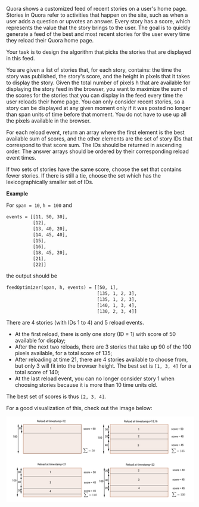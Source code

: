 Quora shows a customized feed of recent stories on a user's home page. Stories in Quora refer to activities that happen on the site, such as when a user adds a question or upvotes an answer. Every story has a score, which represents the value that the story brings to the user. The goal is to quickly generate a feed of the best and most recent stories for the user every time they reload their Quora home page.

Your task is to design the algorithm that picks the stories that are displayed in this feed.

You are given a list of stories that, for each story, contains: the time the story was published, the story's score, and the height in pixels that it takes to display the story. Given the total number of pixels h that are available for displaying the story feed in the browser, you want to maximize the sum of the scores for the stories that you can display in the feed every time the user reloads their home page. You can only consider recent stories, so a story can be displayed at any given moment only if it was posted no longer than span units of time before that moment. You do not have to use up all the pixels available in the browser.

For each reload event, return an array where the first element is the best available sum of scores, and the other elements are the set of story IDs that correspond to that score sum. The IDs should be returned in ascending order. The answer arrays should be ordered by their corresponding reload event times.

If two sets of stories have the same score, choose the set that contains fewer stories. If there is still a tie, choose the set which has the lexicographically smaller set of IDs.

**Example**

For `span = 10`, `h = 100` and

```
events = [[11, 50, 30], 
          [12],
          [13, 40, 20],
          [14, 45, 40],
          [15],
          [16],
          [18, 45, 20],
          [21],
          [22]]
```

the output should be

```
feedOptimizer(span, h, events) = [[50, 1],
                                  [135, 1, 2, 3],
                                  [135, 1, 2, 3],
                                  [140, 1, 3, 4],
                                  [130, 2, 3, 4]]
```


There are 4 stories (with IDs 1 to 4) and 5 reload events.

 * At the first reload, there is only one story (ID = 1) with score of 50 available for display;
 * After the next two reloads, there are 3 stories that take up 90 of the 100 pixels available, for a total score of 135;
 * After reloading at time 21, there are 4 stories available to choose from, but only 3 will fit into the browser height. The best set is `[1, 3, 4]` for a total score of 140;
 * At the last reload event, you can no longer consider story 1 when choosing stories because it is more than 10 time units old.

The best set of scores is thus `[2, 3, 4]`.

For a good visualization of this, check out the image below:

![example](example.png)